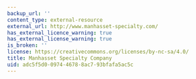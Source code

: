 ```yaml
---
backup_url: ''
content_type: external-resource
external_url: http://www.manhasset-specialty.com/
has_external_licence_warning: true
has_external_license_warning: true
is_broken: ''
license: https://creativecommons.org/licenses/by-nc-sa/4.0/
title: Manhasset Specialty Company
uid: adc5f5d0-0974-4678-8ac7-93bfafa5ac5c
---
```

